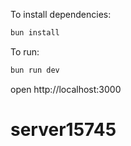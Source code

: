 To install dependencies:
```sh
bun install
```

To run:
```sh
bun run dev
```

open http://localhost:3000
# server15745

